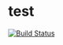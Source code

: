 test
====

[![Build Status](https://travis-ci.org/hugovk/test.png)](https://travis-ci.org/hugovk/test)

